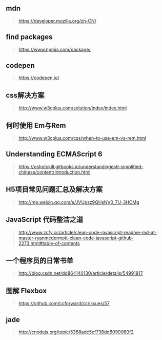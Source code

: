 ## mdn 
> https://developer.mozilla.org/zh-CN/
## find packages 
> https://www.npmjs.com/package/
## codepen 
> https://codepen.io/
## css解决方案 
> http://www.w3cplus.com/solution/index/index.html
## 何时使用 Em与Rem 
> http://www.w3cplus.com/css/when-to-use-em-vs-rem.html
## Understanding ECMAScript 6	
> https://oshotokill.gitbooks.io/understandinges6-simplified-chinese/content/Introduction.html
## H5项目常见问题汇总及解决方案	
> http://mp.weixin.qq.com/s/JVUpsz9QHsNV0_7U-3HCMg
## JavaScript 代码整洁之道		
> http://www.zcfy.cc/article/clean-code-javascript-readme-md-at-master-ryanmcdermott-clean-code-javascript-github-2273.html#table-of-contents
## 一个程序员的日常书单	
> http://blog.csdn.net/dd864140130/article/details/54991817
## 图解 Flexbox 
> https://github.com/ccforward/cc/issues/57
## jade 
> http://cnodejs.org/topic/5368adc5cf738dd6090060f2